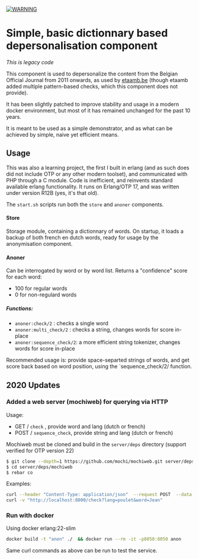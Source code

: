 [![WARNING](https://img.shields.io/badge/Warning-Legacy-orange.svg)](https://shields.io/)
# Simple, basic dictionnary based depersonalisation component
*This is legacy code*

This component is used to depersonalize the content from the Belgian Official Journal from 2011 onwards, as used by [etaamb.be](https://www.etaamb.be)
(though etaamb added multiple pattern-based checks, which this component does not provide).

It has been slightly patched to improve stability and usage in a modern docker environment, but most of it has remained unchanged for the past 10 years.

It is meant to be used as a simple demonstrator, and as what can be achieved by simple, naive yet efficient means.


## Usage
This was also a learning project, the first I built in erlang (and as such does did not include OTP or any other modern toolset), and communicated with PHP through a C module.
Code is inefficient, and reinvents standard available erlang functionality. It runs on Erlang/OTP 17, and was written under version R12B (yes, it's that old).

The `start.sh` scripts run both the `store` and `anoner` components.

#### Store
Storage module, containing a dictionnary of words. On startup, it loads a backup of both french en dutch words, ready
for usage by the anonymisation component.

#### Anoner
Can be interrogated by word or by word list. Returns a "confidence" score for each word:

* 100 for regular words
* 0 for non-regulard words

##### Functions:
* `anoner:check/2` : checks a single word 
* `anoner:multi_check/2` : checks a string, changes words for score in-place
* `anoner:sequence_check/2`: a more efficient string tokenizer, changes words for score in-place

Recommended usage is: provide space-separted strings of words, and get score back based on word position, using the `sequence_check/2/ function.

## 2020 Updates
### Added a web server (mochiweb) for querying via HTTP
Usage:
- GET / `check` , provide word and lang (dutch or french)
- POST / `sequence_check`, provide string and lang (dutch or french)

Mochiweb must be cloned and build in the `server/deps` directory (support verified for OTP version 22)
```bash
$ git clone --depth=1 https://github.com/mochi/mochiweb.git server/deps/mochiweb
$ cd server/deps/mochiweb
$ rebar co
```

Examples:
```bash
curl --header "Content-Type: application/json"  --request POST  --data '{"string":"poulet jambon pour Jules crème", "lang":"french"}' http://localhost:8000/sequence_check
curl -v "http://localhost:8000/check?lang=poulet&word=Jean"
```

### Run with docker
Using docker erlang:22-slim
```bash
docker build -t "anon" ./  && docker run --rm -it -p8050:8050 anon
```
Same curl commands as above can be run to test the service.
